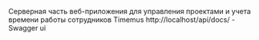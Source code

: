 Серверная часть веб-приложения для управления проектами и учета времени работы сотрудников Timemus
http://localhost/api/docs/ - Swagger ui
